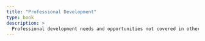 ```yaml
---
title: "Professional Development"
type: book
description: >
  Professional development needs and opportunities not covered in other topics 
---
```

